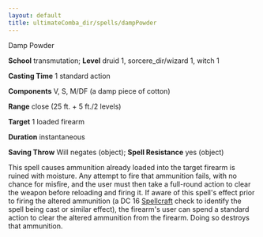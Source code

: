 ```yaml
---
layout: default
title: ultimateComba_dir/spells/dampPowder
---
```

Damp Powder

**School** transmutation; **Level** druid 1, sorcere_dir/wizard 1, witch 1

**Casting Time** 1 standard action

**Components** V, S, M/DF (a damp piece of cotton)

**Range** close (25 ft. + 5 ft./2 levels)

**Target** 1 loaded firearm

**Duration** instantaneous

**Saving Throw** Will negates (object); **Spell Resistance** yes (object)

This spell causes ammunition already loaded into the target firearm is ruined with moisture. Any attempt to fire that ammunition fails, with no chance for misfire, and the user must then take a full-round action to clear the weapon before reloading and firing it. If aware of this spell's effect prior to firing the altered ammunition (a DC 16 [Spellcraft](skill_dir/spellcraft#_spellcraft) check to identify the spell being cast or similar effect), the firearm's user can spend a standard action to clear the altered ammunition from the firearm. Doing so destroys that ammunition.


